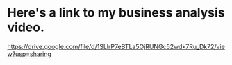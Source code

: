 # Here's a link to my business analysis video.

https://drive.google.com/file/d/1SLlrP7eBTLa5OjRUNGc52wdk7Ru_Dk72/view?usp=sharing